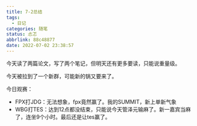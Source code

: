 ```yaml
---
title: 7-2总结
tags:
  - 日记
categories: 随笔
status: 忐忑
abbrlink: 88c48877
date: 2022-07-02 23:38:57
---
```


今天读了两篇论文，写了两个笔记，但明天还有更多要读，只能说重量级。

今天被拉到了一个新群，可能新的锅又要来了。

<!-- more -->

今日观赛：

- FPX打JDG：无法想象，fpx竟然赢了。我的SUMMIT，新上单新气象
- WBG打TES：达到12点都没结束，只能说今天管泽元输麻了。新一嘉宾当麻了，连坐9个小时。最后还是让tes赢了。
